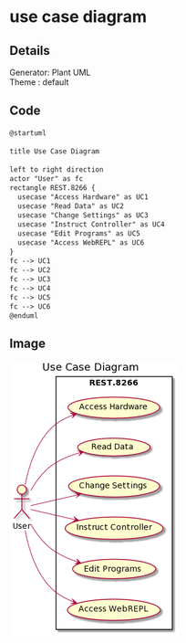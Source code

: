 # use case diagram

## Details
Generator: Plant UML  
Theme : default 

## Code

```plantuml
@startuml

title Use Case Diagram

left to right direction
actor "User" as fc
rectangle REST.8266 {
  usecase "Access Hardware" as UC1
  usecase "Read Data" as UC2
  usecase "Change Settings" as UC3
  usecase "Instruct Controller" as UC4
  usecase "Edit Programs" as UC5
  usecase "Access WebREPL" as UC6
}
fc --> UC1
fc --> UC2
fc --> UC3
fc --> UC4
fc --> UC5
fc --> UC6
@enduml
```

## Image

![Use case Diagram](usecase.png)